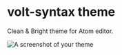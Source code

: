 # volt-syntax theme

Clean & Bright theme for Atom editor.

![A screenshot of your theme](https://github.com/aprileelcich/volt-syntax/blob/master/volt-theme.png)
